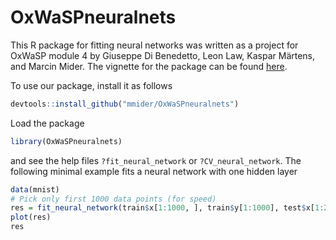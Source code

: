 # OxWaSPneuralnets

This R package for fitting neural networks was written as a project for OxWaSP module 4 by Giuseppe Di Benedetto, Leon Law, Kaspar Märtens, and Marcin Mider.
The vignette for the package can be found [here](https://github.com/mmider/OxWaSPneuralnets/blob/master/vignettes/NeuralNets.Rmd).

To use our package, install it as follows

```R 
devtools::install_github("mmider/OxWaSPneuralnets")
```

Load the package

```R 
library(OxWaSPneuralnets)
```

and see the help files `?fit_neural_network` or `?CV_neural_network`. The following minimal example fits a neural network with one hidden layer

```R 
data(mnist)
# Pick only first 1000 data points (for speed)
res = fit_neural_network(train$x[1:1000, ], train$y[1:1000], test$x[1:250, ], test$y[1:250], n_iterations = 1000, step_size = 0.0001)
plot(res)
res
```
